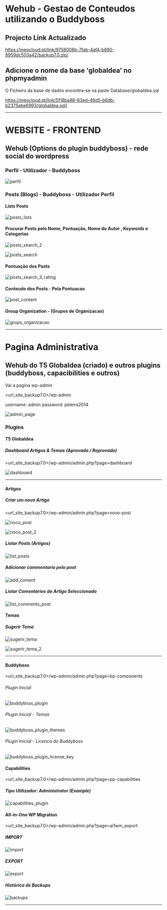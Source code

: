 # Wehub - Gestao de Conteudos utilizando o Buddyboss

## Projecto Link Actualizado

https://meocloud.pt/link/9758008b-7fab-4af4-b890-8959dc503a42/backup7.0.zip/

## Adicione o nome da base 'globaldea' no phpmyadmin

O Ficheiro da base de dados encontra-se na paste Database/globaldea.sql 

https://meocloud.pt/link/5f18ba88-63ed-46d5-b6db-b2375abe6993/globaldea.sql/

-----------------------------------------------------------------------------------------------------------------------------------------------------------------------

# WEBSITE - FRONTEND

## Wehub (Options do plugin buddyboss) - rede social do wordpress

### Perfil - Utilizador - Buddyboss

![perfil](https://user-images.githubusercontent.com/9846274/203990418-ed4b5408-a9ee-413c-9a38-5b07cbfb0ec5.png)

### Posts (Blogs) - Buddyboss - Utilizador Perfil

#### Lists Posts

![posts_lists](https://user-images.githubusercontent.com/9846274/203991106-205c8b37-d6e0-4d0d-a4c5-20f6a7715b8c.png)

#### Procurar Posts pelo Nome, Pontuação, Nome do Autor , Keywords e Categorias

![posts_search_2](https://user-images.githubusercontent.com/9846274/203991479-62d60f85-28df-4523-a117-0d7a024e4a01.png)

![posts_search](https://user-images.githubusercontent.com/9846274/203991108-b2974026-5198-497d-bd7b-43e56251b91e.png)

#### Pontuação dos Posts 

![posts_search_3_rating](https://user-images.githubusercontent.com/9846274/203991895-068ee794-a45d-4f7d-926f-0915d84a0a41.png)

#### Conteudo dos Posts - Pela Pontuacao

![post_content](https://user-images.githubusercontent.com/9846274/203992330-0eb5f460-7bc4-4ae9-8ad5-094fc29a18da.png)

#### Group Organization - (Grupos de Organizacao)

![grups_organizacao](https://user-images.githubusercontent.com/9846274/203992674-52064640-94e1-4084-9af6-661a230814b3.png)


----------------------------------------------------------------------------------------------------------------------------------------------------------------------

# Pagina Administrativa 

## Wehub do T5 Globaldea (criado) e outros plugins (buddyboss, capacibilities e outros)

Vai a pagina wp-admin

<url_site_backup7.0>/wp-admin

username: admin
password: peleira2014

![admin_page](https://user-images.githubusercontent.com/9846274/203994876-ff5bfa03-dd2a-4dda-92f2-a2af6d24f41c.png)

### Plugins

#### T5 Globaldea

##### Dashboard Artigos & Temas (Aprovado / Reprovado)

<url_site_backup7.0>/wp-admin/admin.php?page=dashboard

![dashboard](https://user-images.githubusercontent.com/9846274/204002645-1afbe70e-99a8-4259-b37f-72101d87a5bf.png)

-----------------------------------------------------------------------------------------------------------------------------------------------------------------------

#### Artigos

##### Criar um novo Artigo

<url_site_backup7.0>/wp-admin/admin.php?page=novo-post

![noco_post](https://user-images.githubusercontent.com/9846274/204015371-daaf0848-83ad-433d-b4e7-de4ad2383267.png) 

![noco_post_2](https://user-images.githubusercontent.com/9846274/204015368-cc8ff5b5-a71f-43d5-985f-8420e7865e8b.png)

##### Listar Posts (Artigos)

![list_posts](https://user-images.githubusercontent.com/9846274/204017662-43ebc7e5-e33e-4e5c-8049-fb23d5b71f85.png)

##### Adicionar commentario pelo post

![add_coment](https://user-images.githubusercontent.com/9846274/204017652-e6cef1c6-f2c6-442e-a109-d0d630f5a9ee.png)

##### Listar Comentarios do Artigo Seleccionado

![list_comments_post](https://user-images.githubusercontent.com/9846274/204017655-16079a20-17d8-496d-aa7f-5d2046d8d101.png)

#### Temas

##### Sugerir Tema

![sugerir_tema](https://user-images.githubusercontent.com/9846274/204330930-6445b26e-495d-4d07-9dcb-92c38e31ac4c.png)

![sugerir_tema_2](https://user-images.githubusercontent.com/9846274/204330925-a0c2b44e-7171-41d9-a141-970319db6522.png)

-----------------------------------------------------------------------------------------------------------------------------------------------------------------------


#### Buddyboss

<url_site_backup7.0>/wp-admin/admin.php?page=bp-components

###### Plugin Inicial

![buddyboss_plugin](https://user-images.githubusercontent.com/9846274/203996692-e9f01d69-4232-449c-a3e8-b7dd91511e45.png)

###### Plugin Inicial - Temas

![buddyboss_plugin_themes](https://user-images.githubusercontent.com/9846274/203996687-c0492afc-6039-4025-9956-843dc8211c00.png)

###### Plugin Inicial - Licenca do Buddyboss

![buddyboss_plugin_license_key](https://user-images.githubusercontent.com/9846274/203996684-aaf73352-2dca-43f6-a713-5a2eb37a70b4.png)

#### Capabilities

<url_site_backup7.0>/wp-admin/admin.php?page=pp-capabilities

##### Tipo Utilizador: Administrator (Example)

![capabilities_plugin](https://user-images.githubusercontent.com/9846274/203995667-baef2c77-d08c-4006-85fe-e705c24ceb67.png)

#### All-in-One WP Migration

<url_site_backup7.0>/wp-admin/admin.php?page=ai1wm_export

##### IMPORT

![import](https://user-images.githubusercontent.com/9846274/204000097-72f4751b-ccc2-4bb8-b8f8-72349af8bb16.png)

##### EXPORT

![export](https://user-images.githubusercontent.com/9846274/204000099-c8d84172-2bc4-4a54-aa63-a4c562105dcb.png)

##### Histórico de Backups

![backups](https://user-images.githubusercontent.com/9846274/204000089-f4a56c8d-bebe-4e23-906e-0877215c4f4e.png)


-----------------------------------------------------------------------------------------------------------------------------------------------------------------------

